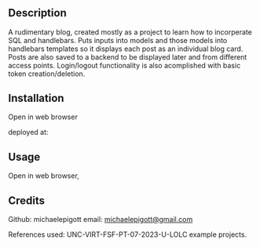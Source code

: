 # <techBlogProject>

## Description

A rudimentary blog, created mostly as a project to learn how to incorperate SQL and handlebars.  Puts inputs into models and those models into handlebars templates so it displays each post as an individual blog card.  Posts are also saved to a backend to be displayed later and from different access points.  Login/logout functionality is also acomplished with basic token creation/deletion.  

## Installation
Open in web browser

deployed at: 
## Usage

Open in web browser, 

## Credits

Github: michaelepigott
email: michaelepigott@gmail.com

References used: UNC-VIRT-FSF-PT-07-2023-U-LOLC example projects.